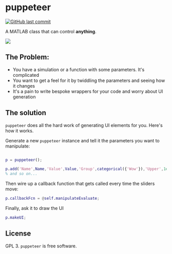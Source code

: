 # puppeteer

[![GitHub last commit](https://img.shields.io/github/last-commit/sg-s/puppeteer.svg)]()

A MATLAB class that can control **anything**. 

![](https://user-images.githubusercontent.com/6005346/57262966-9b751100-703c-11e9-890f-3808062e60d9.gif)

## The Problem:

* You have a simulation or a function with some parameters. It's complicated
* You want to get a feel for it by twiddling the parameters and seeing how it changes
* It's a pain to write bespoke wrappers for your code and worry about UI generation

## The solution 

`puppeteer` does all the hard work of generating UI elements for you. Here's how it works. 

Generate a new `puppeteer` instance and tell it the parameters you want to manipulate:

```matlab

p = puppeteer();

p.add('Name',Name,'Value',Value,'Group',categorical({'Wow'}),'Upper',1e-3,'Units','M');
% and so on...
```



Then wire up a callback function that gets called every time the sliders move:

```matlab
p.callbackFcn = @self.manipulateEvaluate; 
```

Finally, ask it to draw the UI

```matlab
p.makeUI;
```


## License

GPL 3. `puppeteer` is free software. 